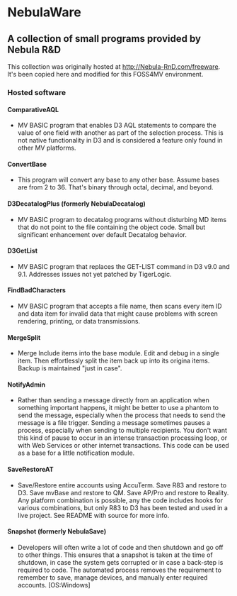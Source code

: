 # NebulaWare
## A collection of small programs provided by Nebula R&D

This collection was originally hosted at http://Nebula-RnD.com/freeware. It's been copied here and modified for this FOSS4MV environment.

### Hosted software

#### ComparativeAQL
* MV BASIC program that enables D3 AQL statements to compare the value of one field with another as part of the selection process. This is not native functionality in D3 and is considered a feature only found in other MV platforms.

#### ConvertBase
* This program will convert any base to any other base. Assume bases are from 2 to 36. That's binary through octal, decimal, and beyond.

#### D3DecatalogPlus (formerly NebulaDecatalog)
* MV BASIC program to decatalog programs without disturbing MD items that do not point to the file containing the object code. Small but significant enhancement over default Decatalog behavior.

#### D3GetList
* MV BASIC program that replaces the GET-LIST command in D3 v9.0 and 9.1. Addresses issues not yet patched by TigerLogic.

#### FindBadCharacters
* MV BASIC program that accepts a file name, then scans every item ID and data item for invalid data that might cause problems with screen rendering, printing, or data transmissions.

#### MergeSplit
* Merge Include items into the base module. Edit and debug in a single item. Then effortlessly split the item back up into its origina items. Backup is maintained "just in case".

#### NotifyAdmin
* Rather than sending a message directly from an application when something important happens, it might be better to use a phantom to send the message, especially when the process that needs to send the message is a file trigger. Sending a message sometimes pauses a process, especially when sending to multiple recipients. You don't want this kind of pause to occur in an intense transaction processing loop, or with Web Services or other internet transactions. This code can be used as a base for a little notification module.

#### SaveRestoreAT
* Save/Restore entire accounts using AccuTerm. Save R83 and restore to D3. Save mvBase and restore to QM. Save AP/Pro and restore to Reality. Any platform combination is possible, any the code includes hooks for various combinations, but only R83 to D3 has been tested and used in a live project. See README with source for more info.

#### Snapshot (formerly NebulaSave)
* Developers will often write a lot of code and then shutdown and go off to other things. This ensures that a snapshot is taken at the time of shutdown, in case the system gets corrupted or in case a back-step is required to code. The automated process removes the requirement to remember to save, manage devices, and manually enter required accounts. [OS:Windows]

